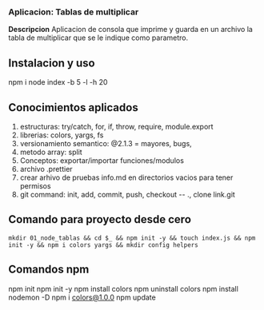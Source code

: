 ### Aplicacion: Tablas de multiplicar

**Descripcion**
Aplicacion de consola que imprime y guarda en un archivo la tabla de multiplicar que se le indique como parametro.

## Instalacion y uso

npm i
node index -b 5 -l -h 20

## Conocimientos aplicados

1. estructuras: try/catch, for, if, throw, require, module.export
2. librerias: colors, yargs, fs
3. versionamiento semantico: @2.1.3 = mayores, bugs,
4. metodo array: split
5. Conceptos: exportar/importar funciones/modulos
6. archivo .prettier
7. crear arhivo de pruebas info.md en directorios vacios para tener permisos
8. git command: init, add, commit, push, checkout -- ., clone link.git

## Comando para proyecto desde cero

`mkdir 01_node_tablas && cd $_ && npm init -y && touch index.js && npm init -y && npm i colors yargs && mkdir config helpers`

## Comandos npm

npm init
npm init -y
npm install colors
npm uninstall colors
npm install nodemon -D
npm i colors@1.0.0
npm update
